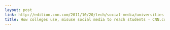 ```yaml
---
layout: post
link: http://edition.cnn.com/2011/10/20/tech/social-media/universities-social-media/index.html
title: How colleges use, misuse social media to reach students - CNN.com
---
```

